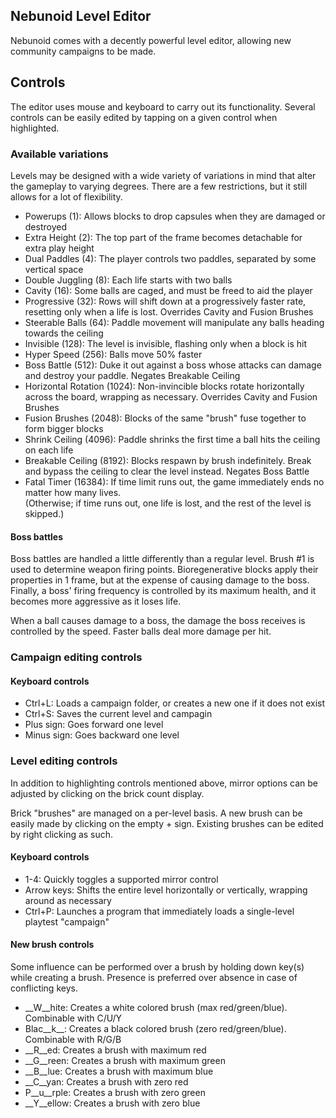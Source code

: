 ## Nebunoid Level Editor
Nebunoid comes with a decently powerful level editor, allowing new community campaigns to be made.

## Controls
The editor uses mouse and keyboard to carry out its functionality. Several controls can be easily edited by tapping on a given control when highlighted.

### Available variations
Levels may be designed with a wide variety of variations in mind that alter the gameplay to varying degrees. There are a few restrictions, but it still allows for a lot of flexibility.

* Powerups (1): Allows blocks to drop capsules when they are damaged or destroyed
* Extra Height (2): The top part of the frame becomes detachable for extra play height
* Dual Paddles (4): The player controls two paddles, separated by some vertical space
* Double Juggling (8): Each life starts with two balls
* Cavity (16): Some balls are caged, and must be freed to aid the player
* Progressive (32): Rows will shift down at a progressively faster rate, resetting only when a life is lost. Overrides Cavity and Fusion Brushes
* Steerable Balls (64): Paddle movement will manipulate any balls heading towards the ceiling
* Invisible (128): The level is invisible, flashing only when a block is hit
* Hyper Speed (256): Balls move 50% faster
* Boss Battle (512): Duke it out against a boss whose attacks can damage and destroy your paddle. Negates Breakable Ceiling
* Horizontal Rotation (1024): Non-invincible blocks rotate horizontally across the board, wrapping as necessary. Overrides Cavity and Fusion Brushes
* Fusion Brushes (2048): Blocks of the same "brush" fuse together to form bigger blocks
* Shrink Ceiling (4096): Paddle shrinks the first time a ball hits the ceiling on each life
* Breakable Ceiling (8192): Blocks respawn by brush indefinitely. Break and bypass the ceiling to clear the level instead. Negates Boss Battle
* Fatal Timer (16384): If time limit runs out, the game immediately ends no matter how many lives.  
  (Otherwise; if time runs out, one life is lost, and the rest of the level is skipped.)

#### Boss battles
Boss battles are handled a little differently than a regular level. Brush #1 is used to determine weapon firing points. Bioregenerative blocks apply their properties in 1 frame, but at the expense of causing damage to the boss. Finally, a boss' firing frequency is controlled by its maximum health, and it becomes more aggressive as it loses life.

When a ball causes damage to a boss, the damage the boss receives is controlled by the speed. Faster balls deal more damage per hit.

### Campaign editing controls

#### Keyboard controls
* Ctrl+L: Loads a campaign folder, or creates a new one if it does not exist
* Ctrl+S: Saves the current level and campagin
* Plus sign: Goes forward one level
* Minus sign: Goes backward one level

### Level editing controls
In addition to highlighting controls mentioned above, mirror options can be adjusted by clicking on the brick count display.

Brick "brushes" are managed on a per-level basis. A new brush can be easily made by clicking on the empty + sign. Existing brushes can be edited by right clicking as such.

#### Keyboard controls
* 1-4: Quickly toggles a supported mirror control
* Arrow keys: Shifts the entire level horizontally or vertically, wrapping around as necessary
* Ctrl+P: Launches a program that immediately loads a single-level playtest "campaign"

#### New brush controls
Some influence can be performed over a brush by holding down key(s) while creating a brush. Presence is preferred over absence in case of conflicting keys.

* __W__hite: Creates a white colored brush (max red/green/blue). Combinable with C/U/Y
* Blac__k__: Creates a black colored brush (zero red/green/blue). Combinable with R/G/B
* __R__ed: Creates a brush with maximum red
* __G__reen: Creates a brush with maximum green
* __B__lue: Creates a brush with maximum blue
* __C__yan: Creates a brush with zero red
* P__u__rple: Creates a brush with zero green
* __Y__ellow: Creates a brush with zero blue
